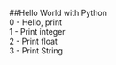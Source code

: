 ##Hello World with Python <br />
0 - Hello, print <br />
1 - Print integer <br />
2 - Print float <br />
3 - Print String <br />
